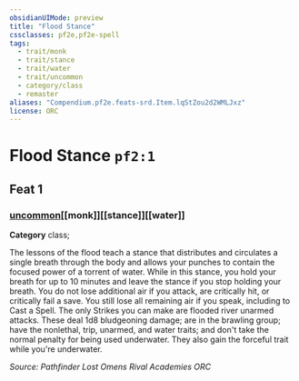 ```yaml
---
obsidianUIMode: preview
title: "Flood Stance"
cssclasses: pf2e,pf2e-spell
tags:
  - trait/monk
  - trait/stance
  - trait/water
  - trait/uncommon
  - category/class
  - remaster
aliases: "Compendium.pf2e.feats-srd.Item.lqStZou2d2WMLJxz"
license: ORC
---
```

# Flood Stance `pf2:1`
## Feat 1
### [uncommon](uncommon "Uncommon Rarity Trait")[[monk]][[stance]][[water]]

**Category** class; 




The lessons of the flood teach a stance that distributes and circulates a single breath through the body and allows your punches to contain the focused power of a torrent of water. While in this stance, you hold your breath for up to 10 minutes and leave the stance if you stop holding your breath. You do not lose additional air if you attack, are critically hit, or critically fail a save. You still lose all remaining air if you speak, including to Cast a Spell. The only Strikes you can make are flooded river unarmed attacks. These deal 1d8 bludgeoning damage; are in the brawling group; have the nonlethal, trip, unarmed, and water traits; and don't take the normal penalty for being used underwater. They also gain the forceful trait while you're underwater.

*Source: Pathfinder Lost Omens Rival Academies*
*ORC*